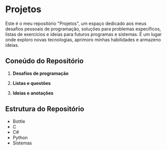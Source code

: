 # Projetos

Este é o meu repositório "Projetos", um espaço dedicado aos meus desafios pessoais de programação, soluções para problemas específicos, listas de exercícios e ideias para futuros programas e sistemas. É um lugar onde exploro novas tecnologias, aprimoro minhas habilidades e armazeno ideias.

## Coneúdo do Repositório

1. **Desafios de programação**

2. **Listas e questões**

3. **Ideias e anotações**

## Estrutura do Repositório

- Bottle
- C
- C#
- Python
- Sistemas